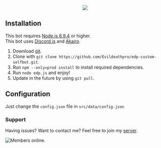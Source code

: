 <p align="center">
    <a href=https://github.com/Evildeathpro/edp-custom-selfbot>
        <img src=https://u.nya.is/uckdrf.png/>
    </a>
</p>  

## Installation
This bot requires [Node.js 6.9.4](https://nodejs.org/en/) or higher.  
This bot uses [Discord.js](https://discord.js.org/) and [Akairo](https://1computer1.github.io/discord-akairo).  

1. Download [git](https://git-scm.com/downloads).
2. Clone with `git clone https://github.com/Evildeathpro/edp-custom-selfbot.git`.
3. Run `npm --only=prod install` to install required dependencies.
4. Run `node edp.js` and enjoy!
5. Update in the future by using `git pull`.

## Configuration
Just change the `config.json` file in `src/data/config.json`

### Support
Having issues? Want to contact me? Feel free to join my [server](https://discord.gg/jj5FzF7/).  

![Members online](https://discordapp.com/api/guilds/307623291479130132/embed.png).

